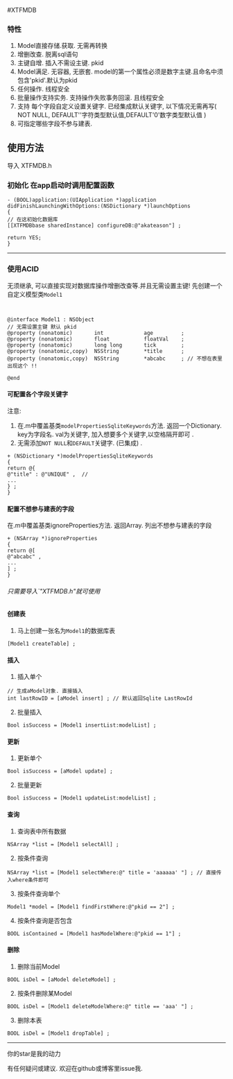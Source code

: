 

#XTFMDB

### 特性
1. Model直接存储.获取. 无需再转换
2. 增删改查. 脱离sql语句
3. 主键自增. 插入不需设主键. pkid
4. Model满足. 无容器, 无嵌套. model的第一个属性必须是数字主键.且命名中须包含'pkid'.默认为pkid
5. 任何操作. 线程安全
6. 批量操作支持实务. 支持操作失败事务回滚. 且线程安全
7. 支持 每个字段自定义设置关键字. 已经集成默认关键字, 以下情况无需再写( NOT NULL, DEFAULT''字符类型默认值,DEFAULT'0'数字类型默认值 )
8. 可指定哪些字段不参与建表.

## 使用方法
 
导入 XTFMDB.h

### 初始化 在app启动时调用配置函数

```
- (BOOL)application:(UIApplication *)application didFinishLaunchingWithOptions:(NSDictionary *)launchOptions
{
// 在这初始化数据库
[[XTFMDBbase sharedInstance] configureDB:@"akateason"] ;

return YES;
}

```

---

### 使用ACID
无须继承, 可以直接实现对数据库操作增删改查等.并且无需设置主键!
先创建一个自定义模型类`Model1`
```


@interface Model1 : NSObject
// 无需设置主键 默认 pkid
@property (nonatomic)       int             age         ;
@property (nonatomic)       float           floatVal    ;
@property (nonatomic)       long long       tick        ;
@property (nonatomic,copy)  NSString        *title      ;
@property (nonatomic,copy)  NSString        *abcabc     ; // 不想在表里出现这个 !!

@end

```
#### 可配置各个字段关键字
注意:
1. 在.m中覆盖基类`modelPropertiesSqliteKeywords`方法. 返回一个Dictionary. key为字段名. val为关键字, 加入想要多个关键字,以空格隔开即可 .
2. 无需添加`NOT NULL`和`DEFAULT`关键字. (已集成) .

```
+ (NSDictionary *)modelPropertiesSqliteKeywords
{
return @{
@"title" : @"UNIQUE" ,  // 
...           
} ;
}
```

#### 配置不想参与建表的字段
在.m中覆盖基类ignoreProperties方法. 返回Array. 列出不想参与建表的字段
```
+ (NSArray *)ignoreProperties
{
return @[
@"abcabc" ,
...
] ;
}
```

###### 只需要导入`"XTFMDB.h"就可使用

#### 创建表
1. 马上创建一张名为`Model1`的数据库表
```
[Model1 createTable] ;
```

#### 插入
1. 插入单个
```
// 生成aModel对象. 直接插入
int lastRowID = [aModel insert] ; // 默认返回Sqlite LastRowId
```
2. 批量插入
```
Bool isSuccess = [Model1 insertList:modelList] ;
```

#### 更新
1. 更新单个
```
Bool isSuccess = [aModel update] ;
```
2. 批量更新
```
Bool isSuccess = [Model1 updateList:modelList] ;
```

#### 查询
1. 查询表中所有数据
```
NSArray *list = [Model1 selectAll] ;
```
2. 按条件查询
```      
NSArray *list = [Model1 selectWhere:@" title = 'aaaaaa' "] ; // 直接传入where条件即可
```
3. 按条件查询单个
```
Model1 *model = [Model1 findFirstWhere:@"pkid == 2"] ;
```
4. 按条件查询是否包含
```
BOOL isContained = [Model1 hasModelWhere:@"pkid == 1"] ;
```

#### 删除
1. 删除当前Model
```
BOOL isDel = [aModel deleteModel] ;
```
2. 按条件删除某Model
```
BOOL isDel = [Model1 deleteModelWhere:@" title == 'aaa' "] ;
```
3. 删除本表
```
BOOL isDel = [Model1 dropTable] ;
```

---



你的star是我的动力

有任何疑问或建议. 欢迎在github或博客里issue我. 
